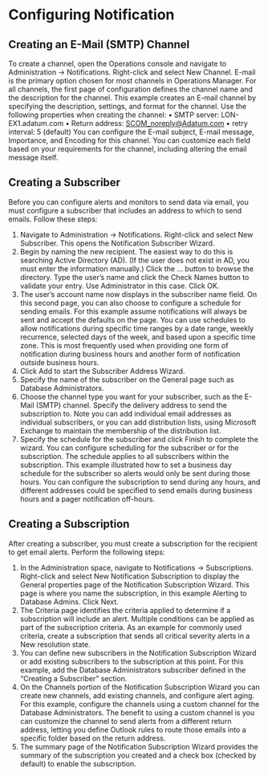 # Configuring Notification

## Creating an E-Mail (SMTP) Channel
To create a channel, open the Operations console and navigate to Administration -> Notifications. Right-click and select New Channel. E-mail is the primary option chosen for most channels in Operations Manager.
For all channels, the first page of configuration defines the channel name and the description for the channel. This example creates an E-mail channel by specifying the description, settings, and format for the channel. Use the following properties when creating the channel:
•	SMTP server: LON-EX1.adatum.com
•	Return address: SCOM_noreply@Adatum.com
•	retry interval: 5 (default)
You can configure the E-mail subject, E-mail message, Importance, and Encoding for this channel. You can customize each field based on your requirements for the channel, including altering the email message itself.

## Creating a Subscriber
Before you can configure alerts and monitors to send data via email, you must configure a subscriber that includes an address to which to send emails. Follow these steps:
1. Navigate to Administration -> Notifications. Right-click and select New Subscriber. This opens the Notification Subscriber Wizard.
2. Begin by naming the new recipient. The easiest way to do this is searching Active Directory (AD). (If the user does not exist in AD, you must enter the information manually.) Click the ... button to browse the directory. Type the user’s name and click the Check Names button to validate your entry. Use Administrator in this case. Click OK.
3. The user’s account name now displays in the subscriber name field. On this second page, you can also choose to configure a schedule for sending emails. For this example assume notifications will always be sent and accept the defaults on the page. You can use schedules to allow notifications during specific time ranges by a date range, weekly recurrence, selected days of the week, and based upon a specific time zone. This is most frequently used when providing one form of notification during business hours and another form of notification outside business hours.
4. Click Add to start the Subscriber Address Wizard.
5. Specify the name of the subscriber on the General page such as Database Administrators.
6. Choose the channel type you want for your subscriber, such as the E-Mail (SMTP) channel. Specify the delivery address to send the subscription to. Note you can add individual email addresses as individual subscribers, or you can add distribution lists, using Microsoft Exchange to maintain the membership of the distribution list.
7. Specify the schedule for the subscriber and click Finish to complete the wizard. You can configure scheduling for the subscriber or for the subscription. The schedule applies to all subscribers within the subscription. This example illustrated how to set a business day schedule for the subscriber so alerts would only be sent during those hours. You can configure the subscription to send during any hours, and different addresses could be specified to send emails during business hours and a pager notification off-hours.

## Creating a Subscription
After creating a subscriber, you must create a subscription for the recipient to get email alerts. Perform the following steps:
1. In the Administration space, navigate to Notifications -> Subscriptions. Right-click and select New Notification Subscription to display the General properties page of the Notification Subscription Wizard. This page is where you name the subscription, in this example Alerting to Database Admins. Click Next.
2. The Criteria page identifies the criteria applied to determine if a subscription will include an alert. Multiple conditions can be applied as part of the subscription criteria. As an example for commonly used criteria, create a subscription that sends all critical severity alerts in a New resolution state.
3. You can define new subscribers in the Notification Subscription Wizard or add existing subscribers to the subscription at this point. For this example, add the Database Administrators subscriber defined in the “Creating a Subscriber” section.
4. On the Channels portion of the Notification Subscription Wizard you can create new channels, add existing channels, and configure alert aging. For this example, configure the channels using a custom channel for the Database Administrators. The benefit to using a custom channel is you can customize the channel to send alerts from a different return address, letting you define Outlook rules to route those emails into a specific folder based on the return address.
5. The summary page of the Notification Subscription Wizard provides the summary of the subscription you created and a check box (checked by default) to enable the subscription.
